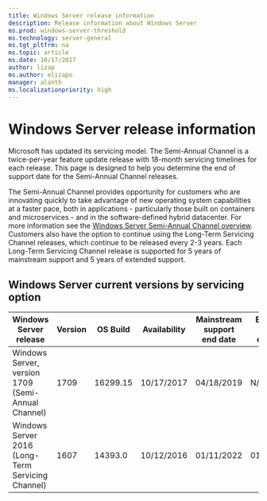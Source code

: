 ```yaml
---
title: Windows Server release information
description: Release information about Windows Server
ms.prod: windows-server-threshold
ms.technology: server-general
ms.tgt_pltfrm: na
ms.topic: article
ms.date: 10/17/2017
author: lizap
ms.author: elizapo
manager: alanth
ms.localizationpriority: high
---
```


# Windows Server release information

Microsoft has updated its servicing model. The Semi-Annual Channel is a twice-per-year feature update release with 18-month servicing timelines for each release. This page is designed to help you determine the end of support date for the Semi-Annual Channel releases.

The Semi-Annual Channel provides opportunity for customers who are innovating quickly to take advantage of new operating system capabilities at a faster pace, both in applications - particularly those built on containers and microservices - and in the software-defined hybrid datacenter. For more information see the [Windows Server Semi-Annual Channel overview](semi-annual-channel-overview.md). Customers also have the option to continue using the Long-Term Servicing Channel releases, which continue to be released every 2-3 years. Each Long-Term Servicing Channel release is supported for 5 years of mainstream support and 5 years of extended support.


## Windows Server current versions by servicing option

| Windows Server release | Version | OS Build | Availability |Mainstream support end date|Extended support end date|
|----------------|---------|----------|----------|---------|----------|
| Windows Server, version 1709 (Semi-Annual Channel)| 1709 | 16299.15|   10/17/2017|04/18/2019|N/A|
| Windows Server 2016 (Long-Term Servicing Channel)| 1607 | 14393.0 | 10/12/2016 |01/11/2022| 01/11/2027|